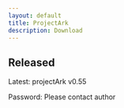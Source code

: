 ```yaml
---
layout: default
title: ProjectArk
description: Download
---
```

<h2>Released</h2>
<p>Latest: <a style="text-decoration:none;" href="update-free.exe">projectArk v0.55</a></p>
<p>Password: Please contact author</p>